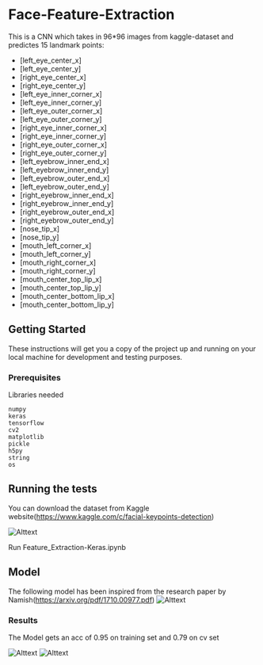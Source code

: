 # Face-Feature-Extraction

This is a CNN which takes in 96*96 images from kaggle-dataset and predictes 15 landmark points:
- [left_eye_center_x]                                                   
- [left_eye_center_y]                                                      
- [right_eye_center_x]                                                   
- [right_eye_center_y]                                                     
- [left_eye_inner_corner_x]                                                
- [left_eye_inner_corner_y]                                                
- [left_eye_outer_corner_x]                                               
- [left_eye_outer_corner_y]                                                
- [right_eye_inner_corner_x]                                               
- [right_eye_inner_corner_y]                                               
- [right_eye_outer_corner_x]                                               
- [right_eye_outer_corner_y]                                               
- [left_eyebrow_inner_end_x]                                               
- [left_eyebrow_inner_end_y]                                               
- [left_eyebrow_outer_end_x]                                               
- [left_eyebrow_outer_end_y]                                              
- [right_eyebrow_inner_end_x]                                             
- [right_eyebrow_inner_end_y]                                             
- [right_eyebrow_outer_end_x]                                              
- [right_eyebrow_outer_end_y]                                              
- [nose_tip_x]                                                             
- [nose_tip_y]                                                           
- [mouth_left_corner_x]                                               
- [mouth_left_corner_y]                                                  
- [mouth_right_corner_x]                                                   
- [mouth_right_corner_y]                                                  
- [mouth_center_top_lip_x]                                              
- [mouth_center_top_lip_y]                                              
- [mouth_center_bottom_lip_x]                                             
- [mouth_center_bottom_lip_y]

## Getting Started

These instructions will get you a copy of the project up and running on your local machine for development and testing purposes.

### Prerequisites

Libraries needed

```
numpy
keras
tensorflow
cv2
matplotlib
pickle
h5py
string
os
```
## Running the tests

You can download the dataset from Kaggle website(https://www.kaggle.com/c/facial-keypoints-detection)

![Alttext](https://raw.github.com/Vishwesh4/Face-Feature-Extraction/master/images/sample_images.png)

Run Feature_Extraction-Keras.ipynb

## Model

The following model has been inspired from the research paper by Namish(https://arxiv.org/pdf/1710.00977.pdf)
![Alttext](https://raw.github.com/Vishwesh4/Face-Feature-Extraction/master/images/cnn_model.png)

### Results

The Model gets an acc of 0.95 on training set and 0.79 on cv set

![Alttext](https://raw.github.com/Vishwesh4/Face-Feature-Extraction/master/images/training.png)
![Alttext](https://raw.github.com/Vishwesh4/Face-Feature-Extraction/master/images/cv.png)
